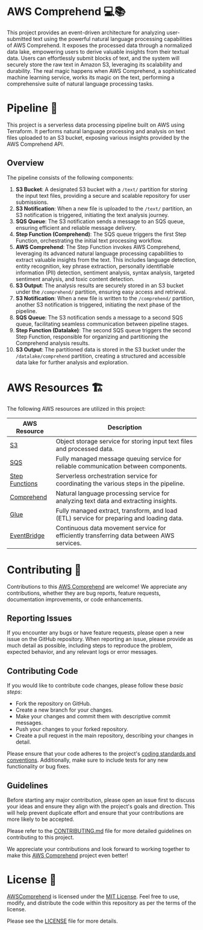 # AWS Comprehend 💻📚
This project provides an event-driven architecture for analyzing user-submitted text using the powerful natural language processing capabilities of AWS Comprehend. It exposes the processed data through a normalized data lake, empowering users to derive valuable insights from their textual data. Users can effortlessly submit blocks of text, and the system will securely store the raw text in Amazon S3, leveraging its scalability and durability. The real magic happens when AWS Comprehend, a sophisticated machine learning service, works its magic on the text, performing a comprehensive suite of natural language processing tasks.

# Pipeline 🚚
This project is a serverless data processing pipeline built on AWS using Terraform. It performs natural language processing and analysis on text files uploaded to an S3 bucket, exposing various insights provided by the AWS Comprehend API.

## Overview
The pipeline consists of the following components:

1. **S3 Bucket**: A designated S3 bucket with a `/text/` partition for storing the input text files, providing a secure and scalable repository for user submissions.
2. **S3 Notification**: When a new file is uploaded to the `/text/` partition, an S3 notification is triggered, initiating the text analysis journey.
3. **SQS Queue**: The S3 notification sends a message to an SQS queue, ensuring efficient and reliable message delivery.
4. **Step Function (Comprehend)**: The SQS queue triggers the first Step Function, orchestrating the initial text processing workflow.
5. **AWS Comprehend**: The Step Function invokes AWS Comprehend, leveraging its advanced natural language processing capabilities to extract valuable insights from the text. This includes language detection, entity recognition, key phrase extraction, personally identifiable information (PII) detection, sentiment analysis, syntax analysis, targeted sentiment analysis, and toxic content detection.
6. **S3 Output**: The analysis results are securely stored in an S3 bucket under the `/comprehend/` partition, ensuring easy access and retrieval.
7. **S3 Notification**: When a new file is written to the `/comprehend/` partition, another S3 notification is triggered, initiating the next phase of the pipeline.
8. **SQS Queue**: The S3 notification sends a message to a second SQS queue, facilitating seamless communication between pipeline stages.
9. **Step Function (Datalake)**: The second SQS queue triggers the second Step Function, responsible for organizing and partitioning the Comprehend analysis results.
10. **S3 Output**: The partitioned data is stored in the S3 bucket under the `/datalake/comprehend` partition, creating a structured and accessible data lake for further analysis and exploration.

# AWS Resources 🏗
The following AWS resources are utilized in this project:

<table>
  <thead>
    <tr>
      <th>AWS Resource</th>
      <th>Description</th>
    </tr>
  </thead>
  <tbody>
    <tr>
      <td><a href="https://docs.aws.amazon.com/s3" target="_blank">S3</a></td>
      <td>Object storage service for storing input text files and processed data.</td>
    </tr>
    <tr>
      <td><a href="https://docs.aws.amazon.com/s3" target="_blank">SQS</a></td>
      <td>Fully managed message queuing service for reliable communication between components.</td>
    </tr>
    <tr>
      <td><a href="https://docs.aws.amazon.com/s3" target="_blank">Step Functions</a></td>
      <td>Serverless orchestration service for coordinating the various steps in the pipeline.</td>
    </tr>
    <tr>
      <td><a href="https://docs.aws.amazon.com/s3" target="_blank">Comprehend</a></td>
      <td>Natural language processing service for analyzing text data and extracting insights.</td>
    </tr>
    <tr>
      <td><a href="https://docs.aws.amazon.com/s3" target="_blank">Glue</a></td>
      <td>Fully managed extract, transform, and load (ETL) service for preparing and loading data.</td>
    </tr>
    <tr>
      <td><a href="https://docs.aws.amazon.com/eventbridge/" target="_blank">EventBridge</a></td>
      <td>Continuous data movement service for efficiently transferring data between AWS services.</td>
    </tr>
  </tbody>
</table>

# Contributing 🤝
Contributions to this [AWS Comprehend](https://www.github.com/lindsaygelle/AWSComprehend) are welcome! We appreciate any contributions,
whether they are bug reports, feature requests, documentation improvements, or code enhancements.

## Reporting Issues
If you encounter any bugs or have feature requests, please open a new issue on the GitHub repository. When reporting an issue, please provide as much detail as possible,
including steps to reproduce the problem, expected behavior, and any relevant logs or error messages.

## Contributing Code
If you would like to contribute code changes, please follow these _basic steps_:

- Fork the repository on GitHub.
- Create a new branch for your changes.
- Make your changes and commit them with descriptive commit messages.
- Push your changes to your forked repository.
- Create a pull request in the main repository, describing your changes in detail.

Please ensure that your code adheres to the project's [coding standards and conventions](./CONTRIBUTING.md). Additionally, make sure to include tests for any new functionality or bug fixes.

## Guidelines 
Before starting any major contribution, please open an issue first to discuss your ideas and ensure they align with the project's goals and direction.
This will help prevent duplicate effort and ensure that your contributions are more likely to be accepted.

Please refer to the [CONTRIBUTING.md](./CONTRIBUTING.md) file for more detailed guidelines on contributing to this project.

We appreciate your contributions and look forward to working together to make this [AWS Comprehend](https://www.github.com/lindsaygelle/AWSComprehend) project even better!

# License 📄
[AWSComprehend](https://www.github.com/lindsaygelle/AWSComprehend) is licensed under the [MIT License](https://en.wikipedia.org/wiki/MIT_License). Feel free to use, modify, and distribute the code within this repository as per the terms of the license.

Please see the [LICENSE](./LICENSE) file for more details.
